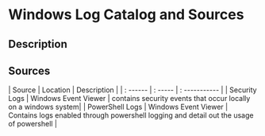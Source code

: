 # Windows Log Catalog and Sources

## Description

## Sources

|  Source | Location | Description  | 
| : ------ | : ----- | : ----------- |
| Security Logs | Windows Event Viewer | contains security events that occur locally on a windows system|
| PowerShell Logs | Windows Event Viewer | Contains logs enabled through powershell logging and detail out the usage of powershell |